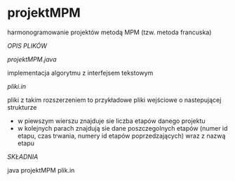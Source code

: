 projektMPM
==========

harmonogramowanie projektów metodą MPM (tzw. metoda francuska)

*OPIS PLIKÓW*

  _projektMPM.java_

implementacja algorytmu z interfejsem tekstowym

  _pliki.in_

pliki z takim rozszerzeniem to przykładowe pliki wejściowe o nastepującej strukturze
- w piewszym wierszu znajduje sie liczba etapów danego projektu
- w kolejnych parach znajdują sie dane poszczegolnych etapów (numer id etapu, czas trwania, numery id etapów poprzedzających) wraz z nazwą etapu

*SKŁADNIA*

  java projektMPM plik.in
  